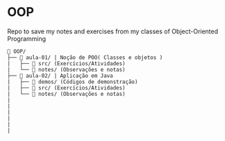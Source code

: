 # OOP
Repo to save my notes and exercises from my classes of Object-Oriented Programming

```
📁 OOP/
├── 📁 aula-01/ | Noção de POO( Classes e objetos ) 
|   ├── 📁 src/ (Exercícios/Atividades)  
|   └── 📁 notes/ (Observações e notas) 
├── 📁 aula-02/ | Aplicação em Java
|   ├── 📁 demos/ (Códigos de demonstração)  
|   ├── 📁 src/ (Exercícios/Atividades)  
|   └── 📁 notes/ (Observações e notas)
|
|
|
|
|
|

```
